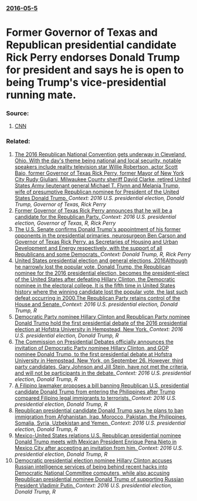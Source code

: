 ### [2016-05-5](/news/2016/05/5/index.md)

# Former Governor of Texas and Republican presidential candidate Rick Perry endorses Donald Trump for president and says he is open to being Trump's vice-presidential running mate. 




### Source:

1. [CNN](http://edition.cnn.com/2016/05/05/politics/rick-perry-endorses-donald-trump/index.html)

### Related:

1. [The 2016 Republican National Convention gets underway in Cleveland, Ohio. With the day's theme being national and local security, notable speakers include reality television star Willie Robertson, actor Scott Baio, former Governor of Texas Rick Perry, former Mayor of New York City Rudy Giuliani, Milwaukee County sheriff David Clarke, retired United States Army lieutenant general Michael T. Flynn and Melania Trump, wife of presumptive Republican nominee for President of the United States Donald Trump. ](/news/2016/07/18/the-2016-republican-national-convention-gets-underway-in-cleveland-ohio-with-the-day-s-theme-being-national-and-local-security-notable-sp.md) _Context: 2016 U.S. presidential election, Donald Trump, Governor of Texas, Rick Perry_
2. [Former Governor of Texas Rick Perry announces that he will be a candidate for the Republican Party. ](/news/2015/06/4/former-governor-of-texas-rick-perry-announces-that-he-will-be-a-candidate-for-the-republican-party.md) _Context: 2016 U.S. presidential election, Governor of Texas, R, Rick Perry_
3. [The U.S. Senate confirms Donald Trump's appointment of his former opponents in the presidential primaries, neurosurgeon Ben Carson and Governor of Texas Rick Perry, as Secretaries of Housing and Urban Development and Energy respectively, with the support of all Republicans and some Democrats. ](/news/2017/03/2/the-u-s-senate-confirms-donald-trump-s-appointment-of-his-former-opponents-in-the-presidential-primaries-neurosurgeon-ben-carson-and-gover.md) _Context: Donald Trump, R, Rick Perry_
4. [United States presidential election and general elections, 2016Although he narrowly lost the popular vote, Donald Trump, the Republican nominee for the 2016 presidential election, becomes the president-elect of the United States after defeating Hillary Clinton, the Democratic nominee in the electoral college. It is the fifth time in United States history where the winning candidate lost the popular vote, the last such defeat occurring in 2000.The Republican Party retains control of the House and Senate. ](/news/2016/11/9/united-states-presidential-election-and-general-elections-2016palthough-he-narrowly-lost-the-popular-vote-donald-trump-the-republican-nom.md) _Context: 2016 U.S. presidential election, Donald Trump, R_
5. [Democratic Party nominee Hillary Clinton and Republican Party nominee Donald Trump hold the first presidential debate of the 2016 presidential election at Hofstra University in Hempstead, New York. ](/news/2016/09/26/democratic-party-nominee-hillary-clinton-and-republican-party-nominee-donald-trump-hold-the-first-presidential-debate-of-the-2016-presidenti.md) _Context: 2016 U.S. presidential election, Donald Trump, R_
6. [The Commission on Presidential Debates officially announces the invitation of Democratic Party nominee Hillary Clinton, and GOP nominee Donald Trump, to the first presidential debate at Hofstra University in Hempstead, New York, on September 26. However, third party candidates, Gary Johnson and Jill Stein, have not met the criteria, and will not be participants in the debate. ](/news/2016/09/16/the-commission-on-presidential-debates-officially-announces-the-invitation-of-democratic-party-nominee-hillary-clinton-and-gop-nominee-dona.md) _Context: 2016 U.S. presidential election, Donald Trump, R_
7. [A Filipino lawmaker proposes a bill banning Republican U.S. presidential candidate Donald Trump from entering the Philippines after Trump compared Filipino legal immigrants to terrorists. ](/news/2016/08/8/a-filipino-lawmaker-proposes-a-bill-banning-republican-u-s-presidential-candidate-donald-trump-from-entering-the-philippines-after-trump-co.md) _Context: 2016 U.S. presidential election, Donald Trump, R_
8. [Republican presidential candidate Donald Trump says he plans to ban immigration from Afghanistan, Iraq, Morocco, Pakistan, the Philippines, Somalia, Syria, Uzbekistan and Yemen. ](/news/2016/08/5/republican-presidential-candidate-donald-trump-says-he-plans-to-ban-immigration-from-afghanistan-iraq-morocco-pakistan-the-philippines.md) _Context: 2016 U.S. presidential election, Donald Trump, R_
9. [Mexico-United States relations U.S. Republican presidential nominee Donald Trump meets with Mexican President Enrique Pena Nieto in Mexico City after accepting an invitation from him. ](/news/2016/08/31/mexicoaunited-states-relations-pu-s-republican-presidential-nominee-donald-trump-meets-with-mexican-president-enrique-pea-a-nieto-in-mexi.md) _Context: 2016 U.S. presidential election, Donald Trump, R_
10. [Democratic presidential election nominee Hillary Clinton accuses Russian intelligence services of being behind recent hacks into Democratic National Committee computers, while also accusing Republican presidential nominee Donald Trump of supporting Russian President Vladimir Putin. ](/news/2016/07/31/democratic-presidential-election-nominee-hillary-clinton-accuses-russian-intelligence-services-of-being-behind-recent-hacks-into-democratic.md) _Context: 2016 U.S. presidential election, Donald Trump, R_
